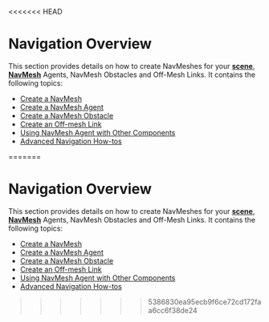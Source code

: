 <<<<<<< HEAD
# Navigation Overview

This section provides details on how to create NavMeshes for your [**scene**][1], [**NavMesh**][2] Agents, NavMesh Obstacles and Off-Mesh Links. It contains the following topics:

- [Create a NavMesh](CreateNavMesh.md)
- [Create a NavMesh Agent](CreateNavMeshAgent.md)
- [Create a NavMesh Obstacle](CreateNavMeshObstacle.md)
- [Create an Off-mesh Link](CreateOffMeshLink.md)
- [Using NavMesh Agent with Other Components](MixingComponents.md)
- [Advanced Navigation How-tos](NavHowTos.md)


[1]: https://docs.unity3d.com/Manual/CreatingScenes.html "A Scene contains the environments and menus of your game. Think of each unique Scene file as a unique level. In each Scene, you place your environments, obstacles, and decorations, essentially designing and building your game in pieces."
[2]: ./Glossary.md "A mesh that Unity generates to approximate the walkable areas and obstacles in your environment for path finding and AI-controlled navigation."
=======
# Navigation Overview

This section provides details on how to create NavMeshes for your [**scene**][1], [**NavMesh**][2] Agents, NavMesh Obstacles and Off-Mesh Links. It contains the following topics:

- [Create a NavMesh](CreateNavMesh.md)
- [Create a NavMesh Agent](CreateNavMeshAgent.md)
- [Create a NavMesh Obstacle](CreateNavMeshObstacle.md)
- [Create an Off-mesh Link](CreateOffMeshLink.md)
- [Using NavMesh Agent with Other Components](MixingComponents.md)
- [Advanced Navigation How-tos](NavHowTos.md)


[1]: https://docs.unity3d.com/Manual/CreatingScenes.html "A Scene contains the environments and menus of your game. Think of each unique Scene file as a unique level. In each Scene, you place your environments, obstacles, and decorations, essentially designing and building your game in pieces."
[2]: ./Glossary.md "A mesh that Unity generates to approximate the walkable areas and obstacles in your environment for path finding and AI-controlled navigation."
>>>>>>> 5386830ea95ecb9f6ce72cd172faa6cc6f38de24
